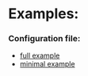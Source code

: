 # Examples:

### Configuration file:


- [full example](configuration/full/.envcontainer.yaml)
- [minimal example](configuration/minimal/.envcontainer.yaml)
